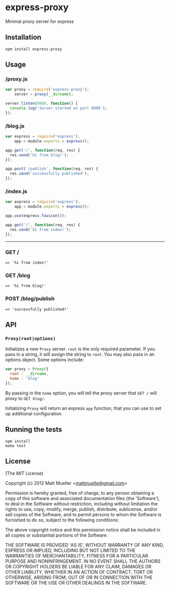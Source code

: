 
# express-proxy

  Minimal proxy server for express

## Installation

    npm install express-proxy

## Usage

### /proxy.js
```js
var proxy = require('express-proxy');
    server = proxy(__dirname);

server.listen(8080, function() {
  console.log('Server started on port 8080');
});
```

### /blog.js

```js
var express = require('express'),
    app = module.exports = express();

app.get('/', function(req, res) {
  res.send('hi from blog!');
});

app.post('/publish', function(req, res) {
  res.send('successfully published');
});
```

### /index.js

```js
var express = require('express'),
    app = module.exports = express();

app.use(express.favicon());

app.get('/', function(req, res) {
  res.send('hi from index!');
});
```

---

### GET / 
    => 'hi from index!'

### GET /blog
    => 'hi from blog!'

### POST /blog/publish
    => 'successfully published!'

## API

### `Proxy(root|options)`

Initializes a new `Proxy` server. `root` is the only required parameter. If you pass in a string, it will assign the string to `root`. You may also pass in an options object. Some options include:

```js
var proxy = Proxy({
  root : __dirname,
  home : 'blog'
});
```

By passing in the `home` option, you will tell the proxy server that `GET /` will proxy to `GET blog/`.

Initializing `Proxy` will return an express `app` function, that you can use to set up additional configuration.

## Running the tests

    npm install
    make test

## License 

(The MIT License)

Copyright (c) 2012 Matt Mueller &lt;mattmuelle@gmail.com&gt;

Permission is hereby granted, free of charge, to any person obtaining
a copy of this software and associated documentation files (the
'Software'), to deal in the Software without restriction, including
without limitation the rights to use, copy, modify, merge, publish,
distribute, sublicense, and/or sell copies of the Software, and to
permit persons to whom the Software is furnished to do so, subject to
the following conditions:

The above copyright notice and this permission notice shall be
included in all copies or substantial portions of the Software.

THE SOFTWARE IS PROVIDED 'AS IS', WITHOUT WARRANTY OF ANY KIND,
EXPRESS OR IMPLIED, INCLUDING BUT NOT LIMITED TO THE WARRANTIES OF
MERCHANTABILITY, FITNESS FOR A PARTICULAR PURPOSE AND NONINFRINGEMENT.
IN NO EVENT SHALL THE AUTHORS OR COPYRIGHT HOLDERS BE LIABLE FOR ANY
CLAIM, DAMAGES OR OTHER LIABILITY, WHETHER IN AN ACTION OF CONTRACT,
TORT OR OTHERWISE, ARISING FROM, OUT OF OR IN CONNECTION WITH THE
SOFTWARE OR THE USE OR OTHER DEALINGS IN THE SOFTWARE.
